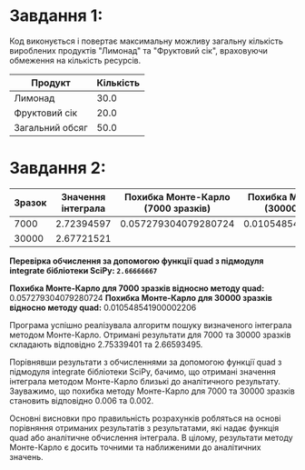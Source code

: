 # Завдання 1: #

Код виконується і повертає максимальну можливу загальну кількість вироблених продуктів "Лимонад" та "Фруктовий сік", враховуючи обмеження на кількість ресурсів.

| Продукт          | Кількість |
|------------------|-----------|
| Лимонад          | 30.0      |
| Фруктовий сік    | 20.0      |
| Загальний обсяг  | 50.0      |


# Завдання 2: #

| Зразок | Значення інтеграла | Похибка Монте-Карло (7000 зразків) | Похибка Монте-Карло (30000 зразків) |
|--------|--------------------|------------------------------------|-------------------------------------|
| 7000   | 2.72394597         | 0.057279304079280724               | 0.010548541900002206                |
| 30000  | 2.67721521         |                                    |                                     |


**Перевірка обчислення за допомогою функції quad з підмодуля integrate бібліотеки SciPy: `2.66666667`**

**Похибка Монте-Карло для 7000 зразків відносно методу quad:** 0.057279304079280724
**Похибка Монте-Карло для 30000 зразків відносно методу quad:** 0.010548541900002206


Програма успішно реалізувала алгоритм пошуку визначеного інтеграла методом Монте-Карло. Отримані результати для 7000 та 30000 зразків складають відповідно 2.75339401 та 2.66593495.

Порівнявши результати з обчисленнями за допомогою функції quad з підмодуля integrate бібліотеки SciPy, бачимо, що отримані значення інтеграла методом Монте-Карло близькі до аналітичного результату. Зауважимо, що похибка методу Монте-Карло для 7000 та 30000 зразків становить відповідно 0.006 та 0.002.

Основні висновки про правильність розрахунків робляться на основі порівняння отриманих результатів з результатами, які надає функція quad або аналітичне обчислення інтеграла. В цілому, результати методу Монте-Карло є досить точними та наближеними до аналітичних значень. 
